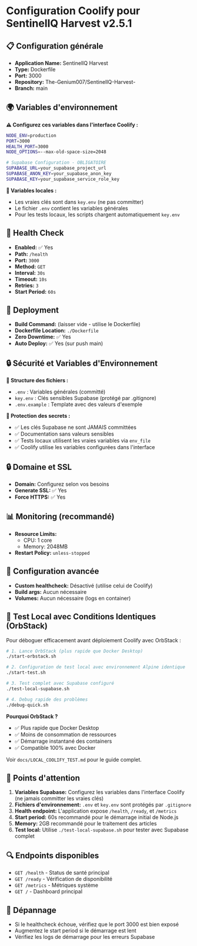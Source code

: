 # Configuration Coolify pour SentinelIQ Harvest v2.5.1

## 📋 Configuration générale
- **Application Name:** SentinelIQ Harvest
- **Type:** Dockerfile
- **Port:** 3000
- **Repository:** The-Genium007/SentinelIQ-Harvest-
- **Branch:** main

## 🌍 Variables d'environnement

**⚠️ Configurez ces variables dans l'interface Coolify :**

```bash
NODE_ENV=production
PORT=3000
HEALTH_PORT=3000
NODE_OPTIONS=--max-old-space-size=2048

# Supabase Configuration - OBLIGATOIRE
SUPABASE_URL=your_supabase_project_url
SUPABASE_ANON_KEY=your_supabase_anon_key
SUPABASE_KEY=your_supabase_service_role_key
```

**📁 Variables locales :**
- Les vraies clés sont dans `key.env` (ne pas committer)
- Le fichier `.env` contient les variables générales
- Pour les tests locaux, les scripts chargent automatiquement `key.env`

## 🏥 Health Check
- **Enabled:** ✅ Yes
- **Path:** `/health`
- **Port:** `3000`
- **Method:** `GET`
- **Interval:** `30s`
- **Timeout:** `10s`
- **Retries:** `3`
- **Start Period:** `60s`

## 🚀 Deployment
- **Build Command:** (laisser vide - utilise le Dockerfile)
- **Dockerfile Location:** `./Dockerfile`
- **Zero Downtime:** ✅ Yes
- **Auto Deploy:** ✅ Yes (sur push main)

## 🔒 Sécurité et Variables d'Environnement

**📁 Structure des fichiers :**
- `.env` : Variables générales (committé)
- `key.env` : Clés sensibles Supabase (protégé par .gitignore) 
- `.env.example` : Template avec des valeurs d'exemple

**🔐 Protection des secrets :**
- ✅ Les clés Supabase ne sont JAMAIS committées
- ✅ Documentation sans valeurs sensibles
- ✅ Tests locaux utilisent les vraies variables via `env_file`
- ✅ Coolify utilise les variables configurées dans l'interface

## 🔒 Domaine et SSL
- **Domain:** Configurez selon vos besoins
- **Generate SSL:** ✅ Yes
- **Force HTTPS:** ✅ Yes

## 📊 Monitoring (recommandé)
- **Resource Limits:** 
  - CPU: 1 core
  - Memory: 2048MB
- **Restart Policy:** `unless-stopped`

## 🔧 Configuration avancée
- **Custom healthcheck:** Désactivé (utilise celui de Coolify)
- **Build args:** Aucun nécessaire
- **Volumes:** Aucun nécessaire (logs en container)

## 🧪 Test Local avec Conditions Identiques (OrbStack)

Pour déboguer efficacement avant déploiement Coolify avec OrbStack :

```bash
# 1. Lance OrbStack (plus rapide que Docker Desktop)
./start-orbstack.sh

# 2. Configuration de test local avec environnement Alpine identique
./start-test.sh

# 3. Test complet avec Supabase configuré
./test-local-supabase.sh

# 4. Debug rapide des problèmes
./debug-quick.sh
```

**Pourquoi OrbStack ?**
- ✅ Plus rapide que Docker Desktop
- ✅ Moins de consommation de ressources
- ✅ Démarrage instantané des containers
- ✅ Compatible 100% avec Docker

Voir `docs/LOCAL_COOLIFY_TEST.md` pour le guide complet.

## 📝 Points d'attention
1. **Variables Supabase:** Configurez les variables dans l'interface Coolify (ne jamais committer les vraies clés)
2. **Fichiers d'environnement:** `.env` et `key.env` sont protégés par `.gitignore`
3. **Health endpoint:** L'application expose `/health`, `/ready`, et `/metrics`
4. **Start period:** 60s recommandé pour le démarrage initial de Node.js
5. **Memory:** 2GB recommandé pour le traitement des articles
6. **Test local:** Utilise `./test-local-supabase.sh` pour tester avec Supabase complet

## 🔍 Endpoints disponibles
- `GET /health` - Status de santé principal
- `GET /ready` - Vérification de disponibilité
- `GET /metrics` - Métriques système
- `GET /` - Dashboard principal

## 🐛 Dépannage
- Si le healthcheck échoue, vérifiez que le port 3000 est bien exposé
- Augmentez le start period si le démarrage est lent
- Vérifiez les logs de démarrage pour les erreurs Supabase
